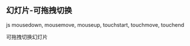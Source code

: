 
## 幻灯片-可拖拽切换

js mousedown, mousemove, mouseup, touchstart, touchmove, touchend

可拖拽切换幻灯片

<CodeDemo :collapse="true">
  <template slot="code-template">
    <<< @/docs/.vuepress/examples/Slider2.vue?template
  </template>
  <template slot="code-script">
    <<< @/docs/.vuepress/examples/Slider2.vue?script
  </template>
  <template slot="code-style">
    <<< @/docs/.vuepress/examples/Slider2.vue?style
  </template>
  <Slider2 slot="demo"/>
</CodeDemo>
